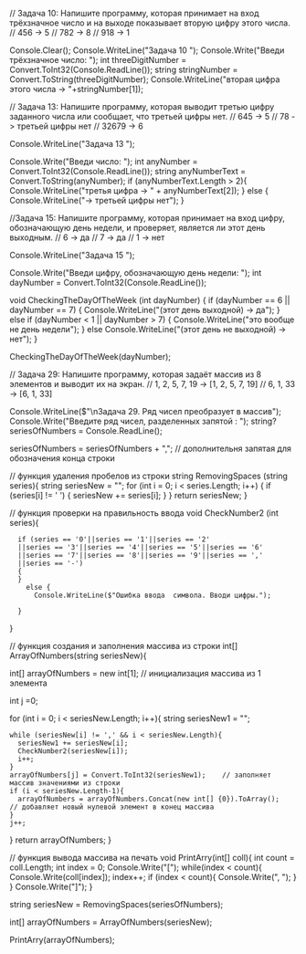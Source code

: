 
// Задача 10: Напишите программу, которая принимает на вход трёхзначное число и на выходе показывает вторую цифру этого числа.
// 456 -> 5
// 782 -> 8
// 918 -> 1

Console.Clear();
Console.WriteLine("Задача 10 ");
Console.Write("Введи трёхзначное число: ");
int threeDigitNumber = Convert.ToInt32(Console.ReadLine());
string stringNumber = Convert.ToString(threeDigitNumber);
Console.WriteLine("вторая цифра этого числа -> "+stringNumber[1]);



// Задача 13: Напишите программу, которая выводит третью цифру заданного числа или сообщает, что третьей цифры нет.
// 645 -> 5
// 78 -> третьей цифры нет
// 32679 -> 6

Console.WriteLine("Задача 13 ");

Console.Write("Введи число: ");
int anyNumber = Convert.ToInt32(Console.ReadLine());
string anyNumberText = Convert.ToString(anyNumber);
if (anyNumberText.Length > 2){
  Console.WriteLine("третья цифра -> " + anyNumberText[2]);
}
else {
  Console.WriteLine("-> третьей цифры нет");
}



//Задача 15: Напишите программу, которая принимает на вход цифру, обозначающую день недели, и проверяет, является ли этот день выходным.
// 6 -> да
// 7 -> да
// 1 -> нет

Console.WriteLine("Задача 15 ");

Console.Write("Введи цифру, обозначающую день недели: ");
int dayNumber = Convert.ToInt32(Console.ReadLine());

void CheckingTheDayOfTheWeek (int dayNumber) {
  if (dayNumber == 6 || dayNumber == 7) {
  Console.WriteLine("(этот день выходной) -> да");
  }
  else if (dayNumber < 1 || dayNumber > 7) {
    Console.WriteLine("это вообще не день недели");
  }
  else Console.WriteLine("(этот день не выходной) -> нет");
}

CheckingTheDayOfTheWeek(dayNumber);

// Задача 29: Напишите программу, которая задаёт массив из 8 элементов и выводит их на экран.
// 1, 2, 5, 7, 19 -> [1, 2, 5, 7, 19]
// 6, 1, 33 -> [6, 1, 33]

Console.WriteLine($"\nЗадача 29. Ряд чисел преобразует в массив");
Console.Write("Введите ряд чисел, разделенных запятой : ");
string? seriesOfNumbers = Console.ReadLine();

seriesOfNumbers = seriesOfNumbers + ",";    // дополнительня запятая для обозначения конца строки

// функция удаления пробелов из строки 
string RemovingSpaces (string series){
  string seriesNew = "";
  for (int i = 0; i < series.Length; i++)
  {
    if (series[i] != ' ') 
    {
      seriesNew += series[i];
    }
  }
  return seriesNew;
}

//  функция  проверки на правильность ввода 
void СheckNumber2 (int  series){

      if (series == '0'||series == '1'||series == '2'
      ||series == '3'||series == '4'||series == '5'||series == '6'
      ||series == '7'||series == '8'||series == '9'||series == ','
      ||series == '-')
      {
      }
        else {
          Console.WriteLine($"Ошибка ввода  символа. Вводи цифры.");

      }
}

// функция  создания и заполнения массива из строки
int[] ArrayOfNumbers(string seriesNew){ 

  int[] arrayOfNumbers = new int[1];    // инициализация массива из 1 элемента

  int j =0;

  for (int i = 0; i < seriesNew.Length; i++){
    string seriesNew1 = "";

    while (seriesNew[i] != ',' && i < seriesNew.Length){
      seriesNew1 += seriesNew[i];
      СheckNumber2(seriesNew[i]);
      i++;
    }
    arrayOfNumbers[j] = Convert.ToInt32(seriesNew1);    // заполняет массив значениями из строки
    if (i < seriesNew.Length-1){
      arrayOfNumbers = arrayOfNumbers.Concat(new int[] {0}).ToArray();    // добавляет новый нулевой элемент в конец массива
    }
    j++;
  }
  return arrayOfNumbers;
}

// функция  вывода массива на печать 
void PrintArry(int[] coll){
  int count = coll.Length;
  int index = 0;
  Console.Write("[");
  while(index < count){
    Console.Write(coll[index]);
    index++;
    if (index < count){
      Console.Write(", ");
    }
  }
  Console.Write("]");
} 


string seriesNew = RemovingSpaces(seriesOfNumbers);

int[] arrayOfNumbers =  ArrayOfNumbers(seriesNew);

PrintArry(arrayOfNumbers);